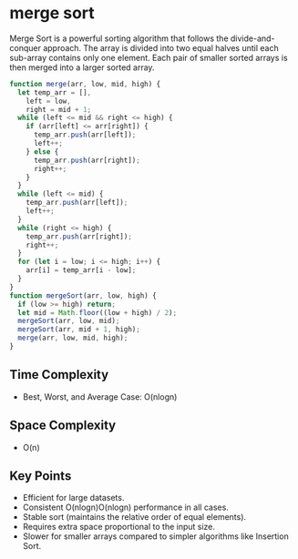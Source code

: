 # merge sort

Merge Sort is a powerful sorting algorithm that follows the divide-and-conquer approach. The array is divided into two equal halves until each sub-array contains only one element. Each pair of smaller sorted arrays is then merged into a larger sorted array.

```Javascript
function merge(arr, low, mid, high) {
  let temp_arr = [],
    left = low,
    right = mid + 1;
  while (left <= mid && right <= high) {
    if (arr[left] <= arr[right]) {
      temp_arr.push(arr[left]);
      left++;
    } else {
      temp_arr.push(arr[right]);
      right++;
    }
  }
  while (left <= mid) {
    temp_arr.push(arr[left]);
    left++;
  }
  while (right <= high) {
    temp_arr.push(arr[right]);
    right++;
  }
  for (let i = low; i <= high; i++) {
    arr[i] = temp_arr[i - low];
  }
}
function mergeSort(arr, low, high) {
  if (low >= high) return;
  let mid = Math.floor((low + high) / 2);
  mergeSort(arr, low, mid);
  mergeSort(arr, mid + 1, high);
  merge(arr, low, mid, high);
}
```

## Time Complexity

- Best, Worst, and Average Case: O(nlog⁡n)

## Space Complexity

- O(n)

## Key Points

- Efficient for large datasets.
- Consistent O(nlog⁡n)O(nlogn) performance in all cases.
- Stable sort (maintains the relative order of equal elements).
- Requires extra space proportional to the input size.
- Slower for smaller arrays compared to simpler algorithms like Insertion Sort.
  